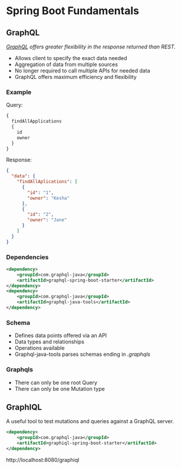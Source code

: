 # Spring Boot Fundamentals

## GraphQL

*[GraphQL](https://graphql.org/) offers greater flexibility in the response returned than REST.*

- Allows client to specify the exact data needed
- Aggregation of data from multiple sources
- No longer required to call multiple APIs for needed data
- GraphQL offers maximum efficiency and flexibility

### Example

Query:
```graphQL
{
  findAllApplications
  {
    id
    owner
  }
}
```

Response:
```json
{
  "data": {
    "findAllAplications": [
      {
        "id": "1",
        "owner": "Kesha"
      },
      {
        "id": "2",
        "owner": "Jane"
      }
    ]
  }
}
```

### Dependencies

```xml
<dependency>
    <groupId>com.graphql-java</groupId>
    <artifactId>graphql-spring-boot-starter</artifactId>
</dependency>
<dependency>
    <groupId>com.graphql-java</groupId>
    <artifactId>graphql-java-tools</artifactId>
</dependency>
```

### Schema

- Defines data points offered via an API
- Data types and relationships
- Operations available
- Graphql-java-tools parses schemas ending in *.graphqls*

### Graphqls

- There can only be one root Query
- There can only be one Mutation type

## GraphIQL

A useful tool to test mutations and queries against a GraphQL server.

```xml
<dependency>
    <groupId>com.graphql-java</groupId>
    <artifactId>graphiql-spring-boot-starter</artifactId>
</dependency>
```

http://localhost:8080/graphiql